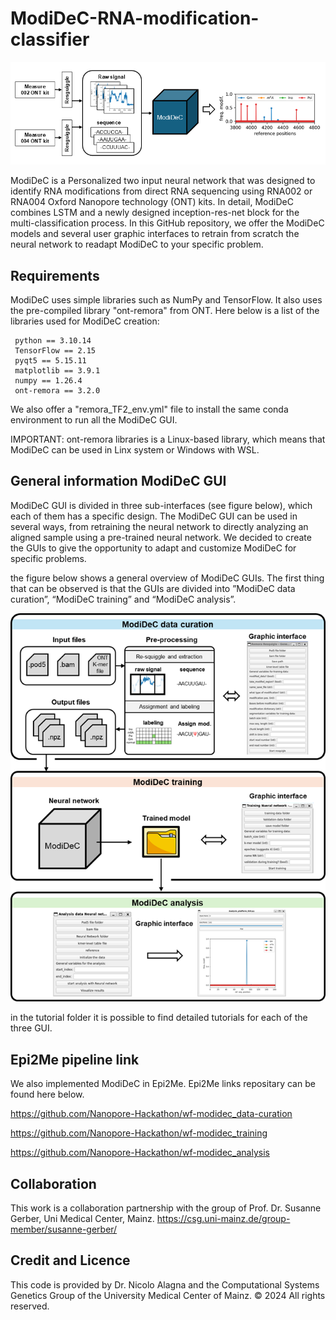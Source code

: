 # ModiDeC-RNA-modification-classifier

![GUI for retraining ModiDeC](https://github.com/mem3nto0/ModiDeC-RNA-modification-classifier/blob/main/git_hub_modiDeC.png)

ModiDeC is a Personalized two input neural network that was designed to identify RNA modifications from direct RNA sequencing using
RNA002 or RNA004 Oxford Nanopore technology (ONT) kits. In detail, ModiDeC combines LSTM and a newly designed inception-res-net block for
the multi-classification process. In this GitHub repository, we offer the ModiDeC models and several user graphic interfaces to retrain 
from scratch the neural network to readapt ModiDeC to your specific problem.

## Requirements

ModiDeC uses simple libraries such as NumPy and TensorFlow. It also uses the pre-compiled library "ont-remora" from ONT.
Here below is a list of the libraries used for ModiDeC creation:

     python == 3.10.14
     TensorFlow == 2.15
     pyqt5 == 5.15.11
     matplotlib == 3.9.1
     numpy == 1.26.4 
     ont-remora == 3.2.0 

We also offer a "remora_TF2_env.yml" file to install the same conda environment to run all the ModiDeC GUI.

IMPORTANT: ont-remora libraries is a Linux-based library, which means that ModiDeC can be used in Linx system or Windows with WSL.

## General information ModiDeC GUI

ModiDeC GUI is divided in three sub-interfaces (see figure below), which each of them has a specific design. The ModiDeC GUI can be used in several ways, from retraining the neural network to directly 
analyzing an aligned sample using a pre-trained neural network. We decided to create the GUIs to give the opportunity to adapt and customize ModiDeC for specific problems.

the figure below shows a general overview of ModiDeC GUIs. The first thing that can be observed is that the GUIs are divided into ”ModiDeC data curation”, “ModiDeC training” and “ModiDeC analysis”. 

![GUI for retraining ModiDeC](https://github.com/mem3nto0/ModiDeC-RNA-modification-classifier/blob/main/Gui_pipeline.png)

in the tutorial folder it is possible to find detailed tutorials for each of the three GUI.

## Epi2Me pipeline link

We also implemented ModiDeC in Epi2Me. Epi2Me links repositary can be found here below.

https://github.com/Nanopore-Hackathon/wf-modidec_data-curation

https://github.com/Nanopore-Hackathon/wf-modidec_training

https://github.com/Nanopore-Hackathon/wf-modidec_analysis

## Collaboration

This work is a collaboration partnership with the group of Prof. Dr. Susanne Gerber, Uni Medical Center, Mainz. https://csg.uni-mainz.de/group-member/susanne-gerber/

## Credit and Licence

This code is provided by Dr. Nicolo Alagna and the Computational Systems Genetics Group of the University Medical Center of Mainz. © 2024 All rights reserved.

